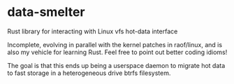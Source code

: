 # data-smelter
Rust library for interacting with Linux vfs hot-data interface

Incomplete, evolving in parallel with the kernel patches in raof/linux, and is also my vehicle for learning Rust. Feel free to point out better coding idioms!

The goal is that this ends up being a userspace daemon to migrate hot data to fast storage in a heterogeneous drive btrfs filesystem.

